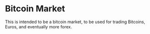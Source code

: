 Bitcoin Market
==============

This is intended to be a bitcoin market, to be used for trading Bitcoins, Euros, and eventually more forex.

